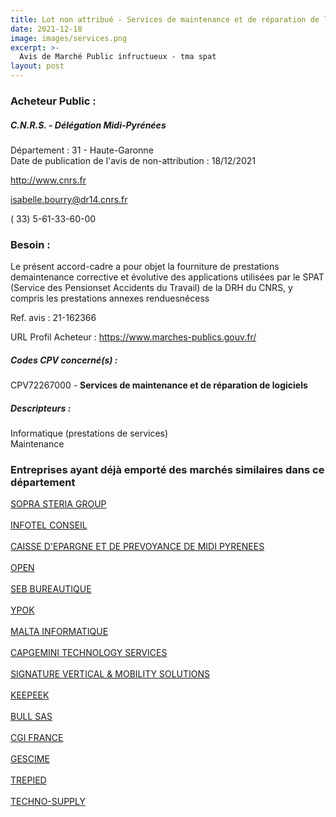 ```yaml
---
title: Lot non attribué - Services de maintenance et de réparation de logiciels
date: 2021-12-18
image: images/services.png
excerpt: >-
  Avis de Marché Public infructueux - tma spat
layout: post
---
```


### Acheteur Public :
##### C.N.R.S. - Délégation Midi-Pyrénées
Département : 31 - Haute-Garonne<br/>
Date de publication de l'avis de non-attribution : 18/12/2021


http://www.cnrs.fr

isabelle.bourry@dr14.cnrs.fr

( 33) 5-61-33-60-00
### Besoin :

Le présent accord-cadre a pour objet la fourniture de prestations demaintenance corrective et évolutive des applications utilisées par le SPAT (Service des Pensionset Accidents du Travail) de la DRH du CNRS, y compris les prestations annexes renduesnécess

Ref. avis : 21-162366

URL Profil Acheteur : https://www.marches-publics.gouv.fr/

##### Codes CPV concerné(s) :
CPV72267000 - **Services de maintenance et de réparation de logiciels** <br/>

##### Descripteurs :
Informatique (prestations de services) <br/>
Maintenance <br/>

### Entreprises ayant déjà emporté des marchés similaires dans ce département
<a href="/entreprise-547/siren-326820065">SOPRA STERIA GROUP</a><br/><br/>
<a href="/entreprise-549/siren-344122262">INFOTEL CONSEIL</a><br/><br/>
<a href="/entreprise-552/siren-383354594">CAISSE D'EPARGNE ET DE PREVOYANCE DE MIDI PYRENEES</a><br/><br/>
<a href="/entreprise-553/siren-390579464">OPEN</a><br/><br/>
<a href="/entreprise-555/siren-402915821">SEB BUREAUTIQUE</a><br/><br/>
<a href="/entreprise-560/siren-434940763">YPOK</a><br/><br/>
<a href="/entreprise-562/siren-444587356">MALTA INFORMATIQUE</a><br/><br/>
<a href="/entreprise-564/siren-479766842">CAPGEMINI TECHNOLOGY SERVICES</a><br/><br/>
<a href="/entreprise-567/siren-500563606">SIGNATURE VERTICAL & MOBILITY SOLUTIONS</a><br/><br/>
<a href="/entreprise-568/siren-505319889">KEEPEEK</a><br/><br/>
<a href="/entreprise-573/siren-642058739">BULL SAS</a><br/><br/>
<a href="/entreprise-573/siren-702042755">CGI FRANCE</a><br/><br/>
<a href="/entreprise-575/siren-789255445">GESCIME</a><br/><br/>
<a href="/entreprise-579/siren-819516063">TREPIED</a><br/><br/>
<a href="/entreprise-581/siren-840567325">TECHNO-SUPPLY</a><br/><br/>
